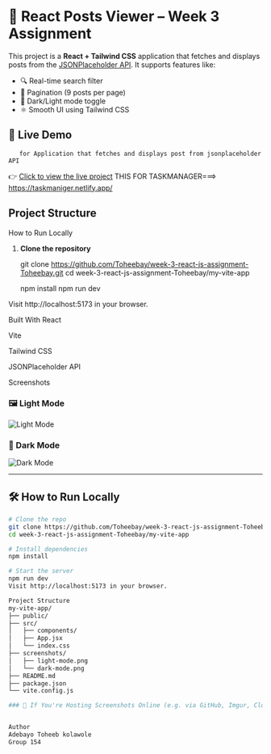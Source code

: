 # 📡 React Posts Viewer – Week 3 Assignment

This project is a **React + Tailwind CSS** application that fetches and displays posts from the [JSONPlaceholder API](https://jsonplaceholder.typicode.com/). It supports features like:

- 🔍 Real-time search filter
- 📄 Pagination (9 posts per page)
- 🌙 Dark/Light mode toggle
- ⚛️ Smooth UI using Tailwind CSS

## 🚀 Live Demo
       for Application that fetches and displays post from jsonplaceholder API
👉 [Click to view the live project](https://my-reac.netlify.app/)
 THIS FOR TASKMANAGER===>  https://taskmaniger.netlify.app/

## Project Structure

How to Run Locally

1. **Clone the repository**

   git clone https://github.com/Toheebay/week-3-react-js-assignment-Toheebay.git
   cd week-3-react-js-assignment-Toheebay/my-vite-app

   npm install
   npm run dev

Visit http://localhost:5173 in your browser.

Built With
React

Vite

Tailwind CSS

JSONPlaceholder API

Screenshots

### 🖼️ Light Mode

![Light Mode](screenshots/light-mode.png)

### 🌙 Dark Mode

![Dark Mode](screenshots/dark-mode.png)

---

## 🛠️ How to Run Locally

```bash
# Clone the repo
git clone https://github.com/Toheebay/week-3-react-js-assignment-Toheebay.git
cd week-3-react-js-assignment-Toheebay/my-vite-app

# Install dependencies
npm install

# Start the server
npm run dev
Visit http://localhost:5173 in your browser.

Project Structure
my-vite-app/
├── public/
├── src/
│   ├── components/
│   ├── App.jsx
│   └── index.css
├── screenshots/
│   ├── light-mode.png
│   └── dark-mode.png
├── README.md
├── package.json
└── vite.config.js

### 🔁 If You're Hosting Screenshots Online (e.g. via GitHub, Imgur, Cloudinary):


Author
Adebayo Toheeb kolawole
Group 154
```
